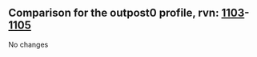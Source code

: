 ## Comparison for the outpost0 profile, rvn: [1103](https://github.com/PRO100KatYT/FortniteProfileRevisions/tree/main/profiles/outpost0/1103%20outpost0.json)-[1105](https://github.com/PRO100KatYT/FortniteProfileRevisions/tree/main/profiles/outpost0/1105%20outpost0.json)

No changes
